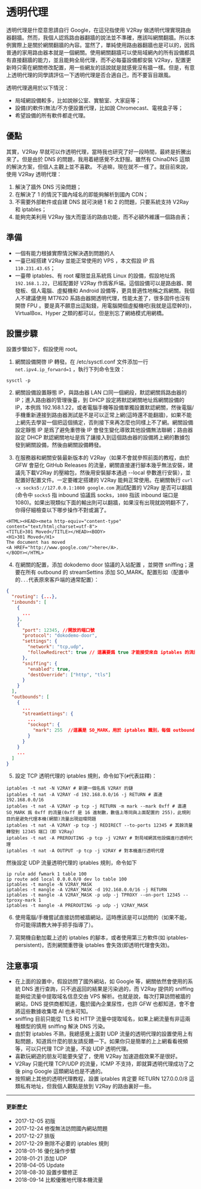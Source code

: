 # 透明代理

透明代理是什麼意思請自行 Google，在這兒指使用 V2Ray 做透明代理實現路由器翻牆。然而，我個人認爲路由器翻牆的說法並不準確，應該叫網關翻牆。所以本例實際上是關於網關翻牆的內容。當然了，單純使用路由器翻牆也是可以的，因爲普通的家用路由器本就是一個網關。使用網關翻牆可以使局域網內的所有設備都具有直接翻牆的能力，並且能夠全局代理，而不必每臺設備都安裝 V2Ray，配置更新時只需在網關修改配置，用一些網友的話說就是就感覺沒有牆一樣。但是，有意上透明代理的同學請評估一下透明代理是否合適自己，而不要盲目跟風。

透明代理適用於以下情況：
* 局域網設備較多，比如說辦公室、實驗室、大家庭等；
* 設備(的軟件)無法/不方便設置代理，比如說 Chromecast、電視盒子等；
* 希望設備的所有軟件都走代理。


## 優點

其實，V2Ray 早就可以作透明代理，當時我也研究了好一段時間，最終是折騰出來了。但是由於 DNS 的問題，我用着總感覺不太舒服。雖然有 ChinaDNS 這類的解決方案，但個人主觀上並不喜歡。
不過嘛，現在就不一樣了。就目前來說，使用 V2Ray 透明代理：
1. 解決了牆外 DNS 污染問題；
2. 在解決了 1 的情況下國內域名的即能夠解析到國內 CDN；
3. 不需要外部軟件或自建 DNS 就可決絕 1 和 2 的問題，只要系統支持 V2Ray 和 iptables；
4. 能夠完美利用 V2Ray 強大而靈活的路由功能，而不必額外維護一個路由表；

## 準備
* 一個有能力根據實際情況解決遇到問題的人
* 一臺已經搭建 V2Ray 並能正常使用的 VPS ，本文假設 IP 爲 `110.231.43.65`；
* 一臺帶 iptables、有 root 權限並且系統爲 Linux 的設備，假設地址爲 `192.168.1.22`，已經配置好 V2Ray 作爲客戶端。這個設備可以是路由器、開發板、個人電腦、虛擬機和 Android 設備等，更具普適性地稱之爲網關。我個人不建議使用 MT7620 系路由器開透明代理，性能太差了，很多固件也沒有開啓 FPU 。要是真不願意出這點錢，用電腦開個虛擬機吧(我就是這麼幹的)，VirtualBox、Hyper 之類的都可以，但是別忘了網絡模式用網橋。

## 設置步驟

設置步驟如下，假設使用 root。

1. 網關設備開啓 IP 轉發。在 /etc/sysctl.conf 文件添加一行 `net.ipv4.ip_forward=1` ，執行下列命令生效：
```
sysctl -p
```
2. 網關設備設置靜態 IP，與路由器 LAN 口同一個網段，默認網關爲路由器的IP；進入路由器的管理後臺，到 DHCP 設定將默認網關地址爲網關設備的 IP，本例爲 192.168.1.22，或者電腦手機等設備單獨設置默認網關，然後電腦/手機重新連接到路由器測試是不是可以正常上網(這時還不能翻牆)，如果不能上網先去學習一個把這個搞定，否則接下來再怎麼也同樣上不了網。網關設備設定靜態 IP 是爲了避免重啓後 IP 會發生變化導致其他設備無法聯網；路由器設定 DHCP 默認網關地址是爲了讓接入到這個路由器的設備將上網的數據包發到網關設備，然後由網關設備轉發。

3. 在服務器和網關安裝最新版本的 V2Ray（如果不會就參照前面的教程，由於 GFW 會惡化 GitHub Releases 的流量，網關直接運行腳本幾乎無法安裝，建議先下載V2Ray 的壓縮包，然後用安裝腳本通過 --local 參數進行安裝），並配置好配置文件。一定要確定搭建的 V2Ray 能夠正常使用。在網關執行 `curl -x socks5://127.0.0.1:1080 google.com` 測試配置的 V2Ray 是否可以翻牆(命令中 `socks5` 指 inbound 協議爲 socks，`1080` 指該 inbound 端口是 1080)。如果出現類似下面的輸出則可以翻牆，如果沒有出現就說明翻不了，你得仔細檢查以下哪步操作不對或漏了。
```
<HTML><HEAD><meta http-equiv="content-type" content="text/html;charset=utf-8">
<TITLE>301 Moved</TITLE></HEAD><BODY>
<H1>301 Moved</H1>
The document has moved
<A HREF="http://www.google.com/">here</A>.
</BODY></HTML>
```

4. 在網關的配置，添加 dokodemo door 協議的入站配置 ，並開啓 sniffing；還要在所有 outbound 的 streamSettins 添加 SO_MARK。配置形如（配置中的`...`代表原來客戶端的通常配置）：
```json
{
  "routing": {...},
  "inbounds": [
    {
      ...
    },
    {
      "port": 12345, //開放的端口號
      "protocol": "dokodemo-door",
      "settings": {
        "network": "tcp,udp",
        "followRedirect": true // 這裏要爲 true 才能接受來自 iptables 的流量
      },
      "sniffing": {
        "enabled": true,
        "destOverride": ["http", "tls"]
      }
    }
  ],
  "outbounds": [
    {
      ...
      "streamSettings": {
        ...
        "sockopt": {
          "mark": 255  //這裏是 SO_MARK，用於 iptables 識別，每個 outbound 都要配置；255可以改成其他數值，但要與下面的 iptables 規則對應；如果有多個 outbound，最好將所有 outbound 的 SO_MARK 都設置成一樣的數值
        }
      }
    }
    ...
  ]
}
```

5. 設定 TCP 透明代理的 iptables 規則，命令如下(`#`代表註釋)：

```
iptables -t nat -N V2RAY # 新建一個名爲 V2RAY 的鏈
iptables -t nat -A V2RAY -d 192.168.0.0/16 -j RETURN # 直連 192.168.0.0/16 
iptables -t nat -A V2RAY -p tcp -j RETURN -m mark --mark 0xff # 直連 SO_MARK 爲 0xff 的流量(0xff 是 16 進制數，數值上等同與上面配置的 255)，此規則目的是避免代理本機(網關)流量出現迴環問題
iptables -t nat -A V2RAY -p tcp -j REDIRECT --to-ports 12345 # 其餘流量轉發到 12345 端口（即 V2Ray）
iptables -t nat -A PREROUTING -p tcp -j V2RAY # 對局域網其他設備進行透明代理
iptables -t nat -A OUTPUT -p tcp -j V2RAY # 對本機進行透明代理
```

   然後設定 UDP 流量透明代理的 iptables 規則，命令如下
```
ip rule add fwmark 1 table 100
ip route add local 0.0.0.0/0 dev lo table 100
iptables -t mangle -N V2RAY_MASK
iptables -t mangle -A V2RAY_MASK -d 192.168.0.0/16 -j RETURN
iptables -t mangle -A V2RAY_MASK -p udp -j TPROXY --on-port 12345 --tproxy-mark 1
iptables -t mangle -A PREROUTING -p udp -j V2RAY_MASK
```

6. 使用電腦/手機嘗試直接訪問被牆網站，這時應該是可以訪問的（如果不能，你可能得請教大神手把手指導了）。

7. 寫開機自動加載上述的 iptables 的腳本，或者使用第三方軟件(如 iptables-persistent)，否則網關重啓後 iptables 會失效(即透明代理會失效)。


## 注意事項

* 在上面的設置中，假設訪問了國外網站，如 Google 等，網關依然會使用的系統 DNS 進行查詢，只不過返回的結果是污染過的，而 V2Ray 提供的 sniffing 能夠從流量中提取域名信息交由 VPS 解析。也就是說，每次打算訪問被牆的網站，DNS 提供商都知道，鑑於國內企業尿性，也許 GFW 也都知道，會不會將這些數據收集喂 AI 也未可知。
* sniffing 目前只能從 TLS 和 HTTP 流量中提取域名，如果上網流量有非這兩種類型的慎用 sniffing 解決 DNS 污染。
* 由於對 iptables 不熟，我總感覺上面對 UDP 流量的透明代理的設置使用上有點問題，知道爲什麼的朋友請反饋一下。如果你只是簡單的上上網看看視頻等，可以只代理 TCP 流量，不設 UDP 透明代理。
* 喜歡玩網遊的朋友可能要失望了，使用 V2Ray 加速遊戲效果不是很好。
* V2Ray 只能代理 TCP/UDP 的流量，ICMP 不支持，即就算透明代理成功了之後 ping Google 這類網站也是不通的。
* 按照網上其他的透明代理教程，設置 iptables 肯定要 RETURN 127.0.0.0/8 這類私有地址，但我個人觀點是放到 V2Ray 的路由裏好一些。

-------

#### 更新歷史

* 2017-12-05 初版
* 2017-12-24 修復無法訪問國內網站問題
* 2017-12-27 排版
* 2017-12-29 刪除不必要的 iptables 規則
* 2018-01-16 優化操作步驟
* 2018-01-21 添加 UDP
* 2018-04-05 Update
* 2018-08-30 設置步驟修正
* 2018-09-14 比較優雅地代理本機流量

